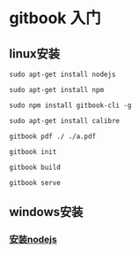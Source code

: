 # gitbook 入门

## linux安装

`sudo apt-get install nodejs`

`sudo apt-get install npm`

`sudo npm install gitbook-cli -g`

`sudo apt-get install calibre`

`gitbook pdf ./ ./a.pdf`

`gitbook init`

`gitbook build`

`gitbook serve`

## windows安装

### [安装nodejs](https://www.runoob.com/nodejs/nodejs-install-setup.html)
